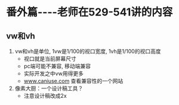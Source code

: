 # 番外篇----老师在529-541讲的内容

## vw和vh
1. vw和vh是单位, 1vw是1/100的视口宽度, 1vh是1/100的视口高度
    - 视口就是当前屏幕尺寸
    - pc端可能不兼容, 移动端兼容
    - 实际开发之中vw用得更多
    - www.caniuse.com 查看兼容性的一个网站
2. 像素大厨：一个设计稿工具？
    - 注意设计稿改成2x